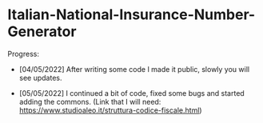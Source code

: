 # Italian-National-Insurance-Number-Generator
Progress:

- [04/05/2022] After writing some code I made it public, slowly you will see updates.

- [05/05/2022] I continued a bit of code, fixed some bugs and started adding the commons. (Link that I will need: https://www.studioaleo.it/struttura-codice-fiscale.html)
